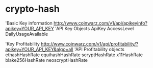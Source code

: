 # crypto-hash
'Basic Key information
http://www.coinwarz.com/v1/api/apikeyinfo?apikey=YOUR_API_KEY
  'API Key Objects
    ApiKey
    AccessLevel
    DailyUsageAvailable
  
  
'Key Profitability 
http://www.coinwarz.com/v1/api/profitability/?apikey=YOUR_API_KEY&algo=all
  'API Profitability objects  
  ethashHashRate
  equihashHashRate
  scryptHashRate
  x11HashRate
  blake256HashRate
  neoscryptHashRate
